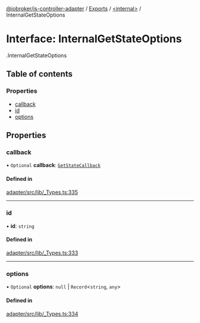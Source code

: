[@iobroker/js-controller-adapter](../README.md) / [Exports](../modules.md) / [<internal\>](../modules/internal_.md) / InternalGetStateOptions

# Interface: InternalGetStateOptions

[<internal>](../modules/internal_.md).InternalGetStateOptions

## Table of contents

### Properties

- [callback](internal_.InternalGetStateOptions.md#callback)
- [id](internal_.InternalGetStateOptions.md#id)
- [options](internal_.InternalGetStateOptions.md#options)

## Properties

### callback

• `Optional` **callback**: [`GetStateCallback`](../modules/internal_.md#getstatecallback)

#### Defined in

[adapter/src/lib/_Types.ts:335](https://github.com/ioBroker/ioBroker.js-controller/blob/6912de44/packages/adapter/src/lib/_Types.ts#L335)

___

### id

• **id**: `string`

#### Defined in

[adapter/src/lib/_Types.ts:333](https://github.com/ioBroker/ioBroker.js-controller/blob/6912de44/packages/adapter/src/lib/_Types.ts#L333)

___

### options

• `Optional` **options**: ``null`` \| `Record`<`string`, `any`\>

#### Defined in

[adapter/src/lib/_Types.ts:334](https://github.com/ioBroker/ioBroker.js-controller/blob/6912de44/packages/adapter/src/lib/_Types.ts#L334)
